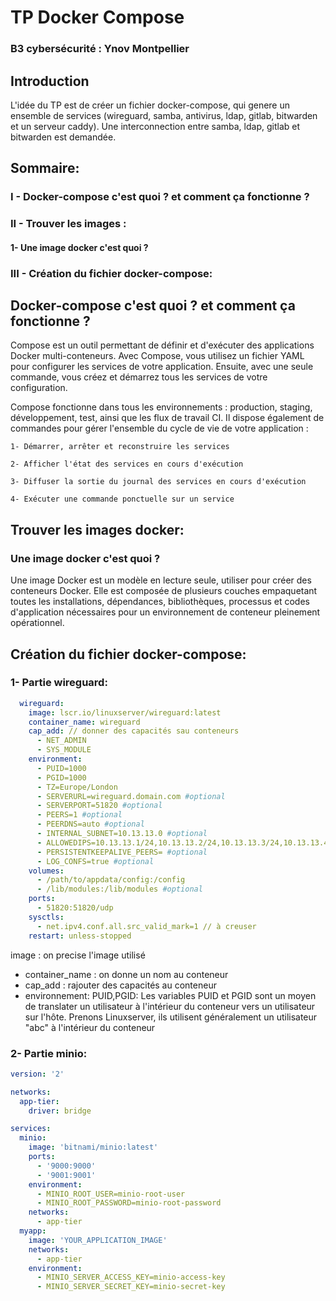 # TP Docker Compose
### B3 cybersécurité : Ynov Montpellier

## Introduction

L'idée du TP est de créer un fichier docker-compose, qui genere un ensemble de services (wireguard, samba, antivirus, ldap, gitlab, bitwarden et un serveur caddy). Une interconnection entre samba, ldap, gitlab et bitwarden est demandée.

## Sommaire:

### I - Docker-compose c'est quoi ? et comment ça fonctionne ?

### II - Trouver les images :

#### 1- Une image docker c'est quoi ?

### III - Création du fichier docker-compose:

##  Docker-compose c'est quoi ? et comment ça fonctionne ?

Compose est un outil permettant de définir et d'exécuter des applications Docker multi-conteneurs. Avec Compose, vous utilisez un fichier YAML pour configurer les services de votre application. Ensuite, avec une seule commande, vous créez et démarrez tous les services de votre configuration.

Compose fonctionne dans tous les environnements : production, staging, développement, test, ainsi que les flux de travail CI. Il dispose également de commandes pour gérer l'ensemble du cycle de vie de votre application :

    1- Démarrer, arrêter et reconstruire les services
    
    2- Afficher l'état des services en cours d'exécution
    
    3- Diffuser la sortie du journal des services en cours d'exécution
    
    4- Exécuter une commande ponctuelle sur un service
    
## Trouver les images docker:

### Une image docker c'est quoi ?

Une image Docker est un modèle en lecture seule, utiliser pour créer des conteneurs Docker. Elle est composée de plusieurs couches empaquetant toutes les installations, dépendances, bibliothèques, processus et codes d'application nécessaires pour un environnement de conteneur pleinement opérationnel.



## Création du fichier docker-compose:

### 1- Partie wireguard:

```yaml
  wireguard:
    image: lscr.io/linuxserver/wireguard:latest
    container_name: wireguard
    cap_add: // donner des capacités sau conteneurs
      - NET_ADMIN
      - SYS_MODULE
    environment:
      - PUID=1000
      - PGID=1000
      - TZ=Europe/London
      - SERVERURL=wireguard.domain.com #optional
      - SERVERPORT=51820 #optional
      - PEERS=1 #optional
      - PEERDNS=auto #optional
      - INTERNAL_SUBNET=10.13.13.0 #optional
      - ALLOWEDIPS=10.13.13.1/24,10.13.13.2/24,10.13.13.3/24,10.13.13.4/24 #optional
      - PERSISTENTKEEPALIVE_PEERS= #optional
      - LOG_CONFS=true #optional
    volumes:
      - /path/to/appdata/config:/config
      - /lib/modules:/lib/modules #optional
    ports:
      - 51820:51820/udp
    sysctls:
      - net.ipv4.conf.all.src_valid_mark=1 // à creuser
    restart: unless-stopped
```
image : on precise l'image utilisé
- container_name : on donne un nom au conteneur
- cap_add : rajouter des capacités au conteneur
- environnement:
PUID,PGID: Les variables PUID et PGID sont un moyen de translater un utilisateur à l'intérieur du conteneur vers un utilisateur sur l'hôte. Prenons Linuxserver, ils utilisent généralement un utilisateur "abc" à l'intérieur du conteneur

### 2- Partie minio:
```yaml
version: '2'

networks:
  app-tier:
    driver: bridge

services:
  minio:
    image: 'bitnami/minio:latest'
    ports:
      - '9000:9000'
      - '9001:9001'
    environment:
      - MINIO_ROOT_USER=minio-root-user
      - MINIO_ROOT_PASSWORD=minio-root-password
    networks:
      - app-tier
  myapp:
    image: 'YOUR_APPLICATION_IMAGE'
    networks:
      - app-tier
    environment:
      - MINIO_SERVER_ACCESS_KEY=minio-access-key
      - MINIO_SERVER_SECRET_KEY=minio-secret-key
```


